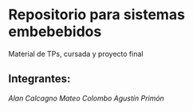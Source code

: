 # Repositorio para sistemas embebebidos

Material de TPs, cursada y proyecto final

## Integrantes:

*Alan Calcagno*
*Mateo Colombo*
*Agustín Primón*
